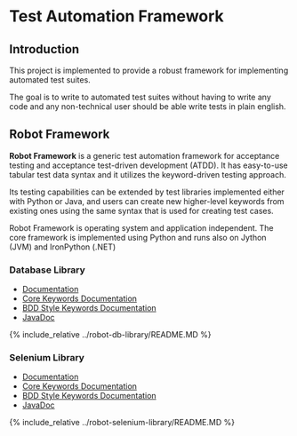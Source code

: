 # Test Automation Framework


## Introduction

   This project is implemented to provide a robust framework for implementing automated test suites.
   
   The goal is to write to automated test suites without having to write any code and any non-technical user should be able write tests in plain english.
   
## Robot Framework

   **Robot Framework** is a generic test automation framework for acceptance testing and acceptance test-driven development (ATDD).
   It has easy-to-use tabular test data syntax and it utilizes the keyword-driven testing approach.
   
   Its testing capabilities can be extended by test libraries implemented either with Python or Java, and users can create new higher-level keywords from existing ones using the same syntax that is used for creating test cases.
   
   Robot Framework is operating system and application independent. The core framework is implemented using Python and runs also on Jython (JVM) and IronPython (.NET)


### Database Library

   + [Documentation](../robot-db-library/README.MD)
   + [Core Keywords Documentation](DatabaseLibrary/keywords/DatabaseLibrary-core.html)
   + [BDD Style Keywords Documentation](DatabaseLibrary/keywords/DatabaseLibrary-bdd.html)
   + [JavaDoc](DatabaseLibrary/javadoc/index.html)
   

{% include_relative ../robot-db-library/README.MD %}

### Selenium Library

   + [Documentation](../robot-selenium-library/README.MD)
   + [Core Keywords Documentation](SeleniumLibrary/keywords/SeleniumLibrary-core.html)
   + [BDD Style Keywords Documentation](SeleniumLibrary/keywords/SeleniumLibrary-bdd.html)
   + [JavaDoc](SeleniumLibrary/javadoc/index.html)   
   
{% include_relative ../robot-selenium-library/README.MD %}